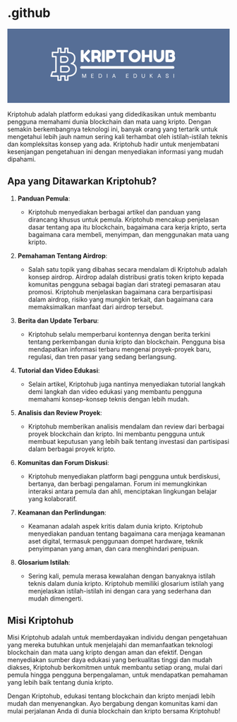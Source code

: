 # .github

![kriptohub](.gitbook/asset/kriptohub.png)

Kriptohub adalah platform edukasi yang didedikasikan untuk membantu pengguna memahami dunia blockchain dan mata uang kripto. Dengan semakin berkembangnya teknologi ini, banyak orang yang tertarik untuk mengetahui lebih jauh namun sering kali terhambat oleh istilah-istilah teknis dan kompleksitas konsep yang ada. Kriptohub hadir untuk menjembatani kesenjangan pengetahuan ini dengan menyediakan informasi yang mudah dipahami. 

## Apa yang Ditawarkan Kriptohub?

1. **Panduan Pemula**:
   - Kriptohub menyediakan berbagai artikel dan panduan yang dirancang khusus untuk pemula. Kriptohub mencakup penjelasan dasar tentang apa itu blockchain, bagaimana cara kerja kripto, serta bagaimana cara membeli, menyimpan, dan menggunakan mata uang kripto.

2. **Pemahaman Tentang Airdrop**:
   - Salah satu topik yang dibahas secara mendalam di Kriptohub adalah konsep airdrop. Airdrop adalah distribusi gratis token kripto kepada komunitas pengguna sebagai bagian dari strategi pemasaran atau promosi. Kriptohub menjelaskan bagaimana cara berpartisipasi dalam airdrop, risiko yang mungkin terkait, dan bagaimana cara memaksimalkan manfaat dari airdrop tersebut.

3. **Berita dan Update Terbaru**:
   - Kriptohub selalu memperbarui kontennya dengan berita terkini tentang perkembangan dunia kripto dan blockchain. Pengguna bisa mendapatkan informasi terbaru mengenai proyek-proyek baru, regulasi, dan tren pasar yang sedang berlangsung.

4. **Tutorial dan Video Edukasi**:
   - Selain artikel, Kriptohub juga nantinya menyediakan tutorial langkah demi langkah dan video edukasi yang membantu pengguna memahami konsep-konsep teknis dengan lebih mudah.

5. **Analisis dan Review Proyek**:
   - Kriptohub memberikan analisis mendalam dan review dari berbagai proyek blockchain dan kripto. Ini membantu pengguna untuk membuat keputusan yang lebih baik tentang investasi dan partisipasi dalam berbagai proyek kripto.

6. **Komunitas dan Forum Diskusi**:
   - Kriptohub menyediakan platform bagi pengguna untuk berdiskusi, bertanya, dan berbagi pengalaman. Forum ini memungkinkan interaksi antara pemula dan ahli, menciptakan lingkungan belajar yang kolaboratif.

7. **Keamanan dan Perlindungan**:
   - Keamanan adalah aspek kritis dalam dunia kripto. Kriptohub menyediakan panduan tentang bagaimana cara menjaga keamanan aset digital, termasuk penggunaan dompet hardware, teknik penyimpanan yang aman, dan cara menghindari penipuan.

8. **Glosarium Istilah**:
   - Sering kali, pemula merasa kewalahan dengan banyaknya istilah teknis dalam dunia kripto. Kriptohub memiliki glosarium istilah yang menjelaskan istilah-istilah ini dengan cara yang sederhana dan mudah dimengerti.

## Misi Kriptohub

Misi Kriptohub adalah untuk memberdayakan individu dengan pengetahuan yang mereka butuhkan untuk menjelajahi dan memanfaatkan teknologi blockchain dan mata uang kripto dengan aman dan efektif. Dengan menyediakan sumber daya edukasi yang berkualitas tinggi dan mudah diakses, Kriptohub berkomitmen untuk membantu setiap orang, mulai dari pemula hingga pengguna berpengalaman, untuk mendapatkan pemahaman yang lebih baik tentang dunia kripto.

Dengan Kriptohub, edukasi tentang blockchain dan kripto menjadi lebih mudah dan menyenangkan. Ayo bergabung dengan komunitas kami dan mulai perjalanan Anda di dunia blockchain dan kripto bersama Kriptohub!
